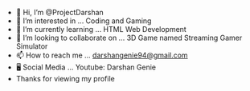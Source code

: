 - 👋 Hi, I’m @ProjectDarshan
- 👀 I’m interested in ... Coding and Gaming
- 🌱 I’m currently learning ... HTML Web Development
- 💞️ I’m looking to collaborate on ... 3D Game named Streaming Gamer Simulator
- 📫 How to reach me ... darshangenie94@gmail.com
- 🖥️ Social Media ... Youtube: Darshan Genie
- Thanks for viewing my profile
<!---
ProjectDarshan/ProjectDarshan is a ✨ special ✨ repository because its `README.md` (this file) appears on your GitHub profile.
You can click the Preview link to take a look at your changes.
--->
